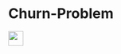 # Churn-Problem

<img src="https://raw.githubusercontent.com/<OWNER>/<OWNER>/master/<GIF_NAME>.gif" width="30px">
